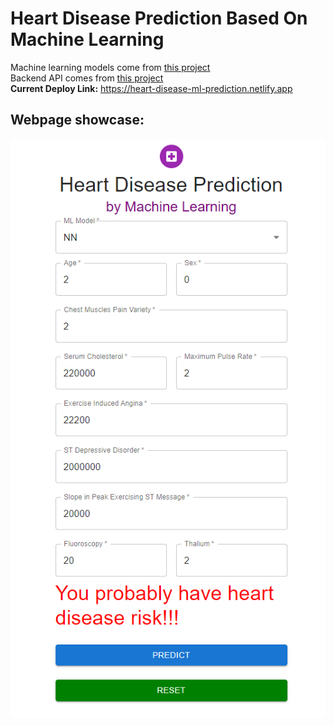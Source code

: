 # Heart Disease Prediction Based On Machine Learning
Machine learning models come from [this project](https://github.com/HaomingJue/Heart-Disease-Detection) \
Backend API comes from [this project](https://github.com/HaomingJue/heart-disease-ml-api) \
**Current Deploy Link:** https://heart-disease-ml-prediction.netlify.app


## Webpage showcase: 
<img src="./public/form.PNG" alt="not found"></img>

